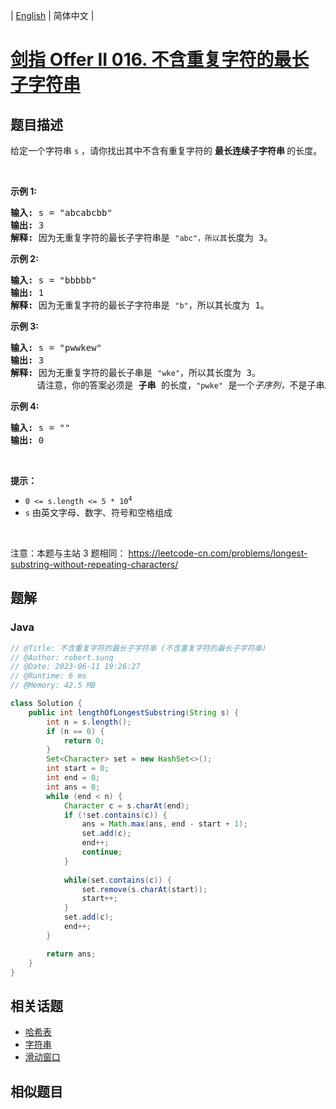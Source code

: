 
| [English](README_EN.md) | 简体中文 |

# [剑指 Offer II 016. 不含重复字符的最长子字符串](https://leetcode.cn//problems/wtcaE1/)

## 题目描述

<p>给定一个字符串 <code>s</code> ，请你找出其中不含有重复字符的&nbsp;<strong>最长连续子字符串&nbsp;</strong>的长度。</p>

<p>&nbsp;</p>

<p><strong>示例&nbsp;1:</strong></p>

<pre>
<strong>输入: </strong>s = &quot;abcabcbb&quot;
<strong>输出: </strong>3 
<strong>解释:</strong> 因为无重复字符的最长子字符串是 <code>&quot;abc&quot;，所以其</code>长度为 3。
</pre>

<p><strong>示例 2:</strong></p>

<pre>
<strong>输入: </strong>s = &quot;bbbbb&quot;
<strong>输出: </strong>1
<strong>解释: </strong>因为无重复字符的最长子字符串是 <code>&quot;b&quot;</code>，所以其长度为 1。
</pre>

<p><strong>示例 3:</strong></p>

<pre>
<strong>输入: </strong>s = &quot;pwwkew&quot;
<strong>输出: </strong>3
<strong>解释: </strong>因为无重复字符的最长子串是&nbsp;<code>&quot;wke&quot;</code>，所以其长度为 3。
&nbsp;    请注意，你的答案必须是 <strong>子串 </strong>的长度，<code>&quot;pwke&quot;</code>&nbsp;是一个<em>子序列，</em>不是子串。
</pre>

<p><strong>示例 4:</strong></p>

<pre>
<strong>输入: </strong>s = &quot;&quot;
<strong>输出: </strong>0
</pre>

<p>&nbsp;</p>

<p><strong>提示：</strong></p>

<ul>
	<li><code>0 &lt;= s.length &lt;= 5 * 10<sup>4</sup></code></li>
	<li><code>s</code>&nbsp;由英文字母、数字、符号和空格组成</li>
</ul>

<p>&nbsp;</p>

<p><meta charset="UTF-8" />注意：本题与主站 3&nbsp;题相同：&nbsp;<a href="https://leetcode-cn.com/problems/longest-substring-without-repeating-characters/">https://leetcode-cn.com/problems/longest-substring-without-repeating-characters/</a></p>


## 题解


### Java

```Java
// @Title: 不含重复字符的最长子字符串 (不含重复字符的最长子字符串)
// @Author: robert.sunq
// @Date: 2023-06-11 19:26:27
// @Runtime: 6 ms
// @Memory: 42.5 MB

class Solution {
    public int lengthOfLongestSubstring(String s) {
        int n = s.length();
        if (n == 0) {
            return 0;
        }
        Set<Character> set = new HashSet<>();
        int start = 0;
        int end = 0;
        int ans = 0;
        while (end < n) {
            Character c = s.charAt(end);
            if (!set.contains(c)) {
                ans = Math.max(ans, end - start + 1);
                set.add(c);
                end++;
                continue;
            }
            
            while(set.contains(c)) {
                set.remove(s.charAt(start));
                start++;
            }
            set.add(c);
            end++;
        }

        return ans;
    }
}
```



## 相关话题

- [哈希表](https://leetcode.cn//tag/hash-table)
- [字符串](https://leetcode.cn//tag/string)
- [滑动窗口](https://leetcode.cn//tag/sliding-window)

## 相似题目



